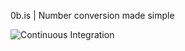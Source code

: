 0b.is | Number conversion made simple

![Continuous Integration](https://github.com/rikurauhala/minitex/workflows/CI/badge.svg)
